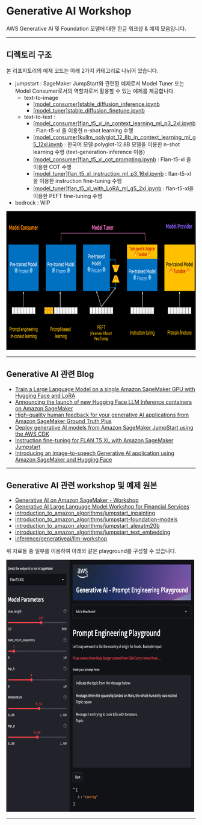 # Generative AI Workshop

AWS Generative AI 및 Foundation 모델에 대한 한글 워크샵 & 예제 모음입니다.

---

## 디렉토리 구조

본 리포지토리의 예제 코드는 아래 2가지 카테고리로 나뉘어 있습니다. 

- jumpstart : SageMaker JumpStart와 관련된 예제로서 Model Tuner 또는 Model Consumer로서의 역할자로서 활용할 수 있는 예제를 제공합니다.
    - text-to-image
        - [[model_consumer]stable_diffusion_inference.ipynb](./jumpstart/text_to_image/[model_consumer]stable_diffusion_inference.ipynb)
        - [[model_tuner]stable_diffusion_finetune.ipynb](./jumpstart/text_to_image/[model_tuner]stable_diffusion_finetune.ipynb)
    - text-to-text : 
        - [[model_consumer]flan_t5_xl_in_context_learning_ml_p3_2xl.ipynb](./jumpstart/text_to_text/[model_consumer]flan_t5_xl_in_context_learning_ml_p3_2xl.ipynb) : Flan-t5-xl 을 이용한 n-shot learning 수행
        - [[model_consumer]kullm_polyglot_12_8b_in_context_learning_ml_g5_12xl.ipynb](./jumpstart/text_to_text/[model_consumer]kullm_polyglot_12_8b_in_context_learning_ml_g5_12xl.ipynb) : 한국어 모델 polyglot-12.8B 모델을 이용한 n-shot learning 수행 (text-generation-inference 이용)
        - [[model_consumer]flan_t5_xl_cot_prompting.ipynb](./jumpstart/text_to_text/[model_consumer]flan_t5_xl_cot_prompting.ipynb) : Flan-t5-xl 을 이용한 COT 수행
        - [[model_tuner]flan_t5_xl_instruction_ml_p3_16xl.ipynb](./jumpstart/text_to_text/[model_tuner]flan_t5_xl_instruction_ml_p3_16xl.ipynb) : flan-t5-xl을 이용한 instruction fine-tuning 수행
        - [[model_tuner]flan_t5_xl_with_LoRA_ml_g5_2xl.ipynb](./jumpstart/text_to_text/[model_tuner]flan_t5_xl_with_LoRA_ml_g5_2xl.ipynb) : flan-t5-xl을 이용한 PEFT fine-tuning 수행
- bedrock : WIP


<img src="./jumpstart/text_to_text/figures/model_tune_consumer.png"  width="700" height="370">




---

## Generative AI 관련 Blog

- [Train a Large Language Model on a single Amazon SageMaker GPU with Hugging Face and LoRA](https://aws.amazon.com/blogs/machine-learning/train-a-large-language-model-on-a-single-amazon-sagemaker-gpu-with-hugging-face-and-lora/)
- [Announcing the launch of new Hugging Face LLM Inference containers on Amazon SageMaker](https://aws.amazon.com/blogs/machine-learning/announcing-the-launch-of-new-hugging-face-llm-inference-containers-on-amazon-sagemaker/)
- [High-quality human feedback for your generative AI applications from Amazon SageMaker Ground Truth Plus](https://aws.amazon.com/blogs/machine-learning/high-quality-human-feedback-for-your-generative-ai-applications-from-amazon-sagemaker-ground-truth-plus/)
- [Deploy generative AI models from Amazon SageMaker JumpStart using the AWS CDK](https://aws.amazon.com/blogs/machine-learning/deploy-generative-ai-models-from-amazon-sagemaker-jumpstart-using-the-aws-cdk/)
- [Instruction fine-tuning for FLAN T5 XL with Amazon SageMaker Jumpstart](https://aws.amazon.com/blogs/machine-learning/instruction-fine-tuning-for-flan-t5-xl-with-amazon-sagemaker-jumpstart/)
- [Introducing an image-to-speech Generative AI application using Amazon SageMaker and Hugging Face](https://aws.amazon.com/blogs/machine-learning/introducing-an-image-to-speech-generative-ai-application-using-amazon-sagemaker-and-hugging-face/)

---

## Generative AI 관련 workshop 및 예제 원본
- [Generative AI on Amazon SageMaker - Workshop](https://catalog.us-east-1.prod.workshops.aws/workshops/972fd252-36e5-4eed-8608-743e84957f8e/en-US)
- [Generative AI Large Language Model Workshop for Financial Services](https://catalog.us-east-1.prod.workshops.aws/workshops/c8e0f5d8-0658-4345-8b1d-cc637cbdd671/en-US)
- [introduction_to_amazon_algorithms/jumpstart_inpainting](https://github.com/aws/amazon-sagemaker-examples/tree/main/introduction_to_amazon_algorithms/jumpstart_inpainting)
- [introduction_to_amazon_algorithms/jumpstart-foundation-models](https://github.com/aws/amazon-sagemaker-examples/tree/main/introduction_to_amazon_algorithms/jumpstart-foundation-models)
- [introduction_to_amazon_algorithms/jumpstart_alexatm20b](https://github.com/aws/amazon-sagemaker-examples/tree/main/introduction_to_amazon_algorithms/jumpstart_alexatm20b)
- [introduction_to_amazon_algorithms/jumpstart_text_embedding](https://github.com/aws/amazon-sagemaker-examples/tree/main/introduction_to_amazon_algorithms/jumpstart_text_embedding)
- [inference/generativeai/llm-workshop](https://github.com/aws/amazon-sagemaker-examples/tree/main/inference/generativeai/llm-workshop)


위 자료들 중 일부를 이용하여 아래와 같은 playground를 구성할 수 있습니다.

<img src="./jumpstart/text_to_text/figures/streamlit-playground.png"  width="500" height="670">

---